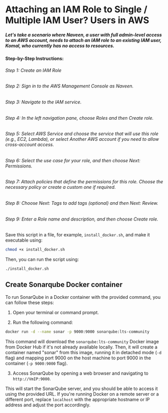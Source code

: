 
# Attaching an IAM Role to Single / Multiple IAM User? Users in AWS

##### Let's take a scenario where Naveen, a user with full admin-level access to an AWS account, needs to attach an IAM role to an existing IAM user, Komal, who currently has no access to resources.


#### Step-by-Step Instructions:
###### Step 1: Create an IAM Role
###### Step 2: Sign in to the AWS Management Console as Naveen.
###### Step 3: Navigate to the IAM service.
###### Step 4: In the left navigation pane, choose Roles and then Create role.
###### Step 5: Select AWS Service and choose the service that will use this role (e.g., EC2, Lambda), or select Another AWS account if you need to allow cross-account access.
###### Step 6: Select the use case for your role, and then choose Next: Permissions.
###### Step 7: Attach policies that define the permissions for this role. Choose the necessary policy or create a custom one if required.
###### Step 8: Choose Next: Tags to add tags (optional) and then Next: Review.
###### Step 9: Enter a Role name and description, and then choose Create role.


Save this script in a file, for example, `install_docker.sh`, and make it executable using:

```bash
chmod +x install_docker.sh
```

Then, you can run the script using:

```bash
./install_docker.sh
```

## Create Sonarqube Docker container
To run SonarQube in a Docker container with the provided command, you can follow these steps:

1. Open your terminal or command prompt.

2. Run the following command:

```bash
docker run -d --name sonar -p 9000:9000 sonarqube:lts-community
```

This command will download the `sonarqube:lts-community` Docker image from Docker Hub if it's not already available locally. Then, it will create a container named "sonar" from this image, running it in detached mode (`-d` flag) and mapping port 9000 on the host machine to port 9000 in the container (`-p 9000:9000` flag).

3. Access SonarQube by opening a web browser and navigating to `http://VmIP:9000`.

This will start the SonarQube server, and you should be able to access it using the provided URL. If you're running Docker on a remote server or a different port, replace `localhost` with the appropriate hostname or IP address and adjust the port accordingly.
